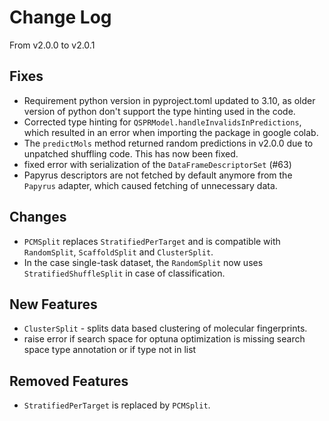 # Change Log

From v2.0.0 to v2.0.1

## Fixes

- Requirement python version in pyproject.toml updated to 3.10, as older version of python don't support the type hinting used in the code.
- Corrected type hinting for `QSPRModel.handleInvalidsInPredictions`, which resulted in an error when importing the package in google colab.
- The `predictMols` method returned random predictions in v2.0.0 due to unpatched shuffling code. This has now been fixed.
- fixed error with serialization of the `DataFrameDescriptorSet` (#63)
- Papyrus descriptors are not fetched by default anymore from the `Papyrus`  adapter, which caused fetching of unnecessary data.

## Changes
- `PCMSplit` replaces `StratifiedPerTarget` and is compatible with `RandomSplit`, `ScaffoldSplit` and `ClusterSplit`.
- In the case single-task dataset, the `RandomSplit` now uses `StratifiedShuffleSplit` in case of classification.

## New Features
- `ClusterSplit` - splits data based clustering of molecular fingerprints.
- raise error if search space for optuna optimization is missing search space type annotation or if type not in list

## Removed Features
- `StratifiedPerTarget` is replaced by `PCMSplit`.
